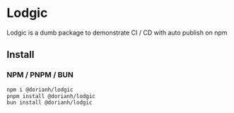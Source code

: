 # Lodgic

Lodgic is a dumb package to demonstrate CI / CD with auto publish on npm

## Install

### NPM / PNPM / BUN

```sh
npm i @dorianh/lodgic
pnpm install @dorianh/lodgic
bun install @dorianh/lodgic
```
